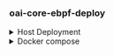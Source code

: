 ### oai-core-ebpf-deploy
<details><summary>Host Deployment </summary>

go to [Core-NFs](https://github.com/evershalik/OAI-bpf-upf/tree/main/Core-NFs) directory and just run ```make``` for options
```
make NFs
make UERANSIM
make mysql
```

```
sudo mysql -u root -p

# the following commands should run in mysql shell
CREATE DATABASE oai_db;

CREATE USER 'username'@'localhost' IDENTIFIED BY 'password';
GRANT ALL PRIVILEGES ON oai_db.* TO 'username'@'localhost';
FLUSH PRIVILEGES;

# sudo commands should run from outside of the mysql shell
sudo mysql -u username -p oai_db < Database/oai_00101.sql

sudo mysql -u username -p oai_db

SHOW DATABASES;

USE oai_db;
SHOW TABLES;
```

config.yaml is used for all nfs. Change the interface name according to system configuration.<br>
command to run all nfs. Just change ```<nf name>``` with nfs name.
```
sudo <nf name> -c config.yaml -o
```
</details>

<details><summary>Docker compose</summary>

first clone this repo :
```bash
git clone https://github.com/evershalik/OAI-bpf-upf
cd OAI-bpf-upf
```
then move to docker compose directory :
```bash
cd docker-compose/oai-cn5g-fed/docker-compose
```
now just deploy oai-core with ebpf-upf :
```bash
docker compose -f docker-compose-basic-nrf-ebpf.yaml up -d
```

now check oai-upf logs to check it's running or not:
```bash
docker logs oai-upf
```
now deploy gnbsim :
```bash
docker compose -f docker-compose-gnbsim-ebpf.yaml up -d
```
now exec gnbsim container :
```bash
docker exec -it gnbsim-ebpf bash
```

to check internet ping google.com or 8.8.8.8 :
```bash
ping -I 12.1.1.2 8.8.8.8
```

</details>
